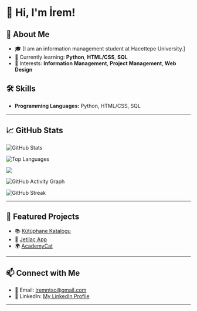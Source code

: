# 👋 Hi, I'm İrem!

## 🚀 About Me
- 🎓 [I am an information management student at Hacettepe University.]
- 🌱 Currently learning: **Python**, **HTML/CSS**, **SQL**
- 💼 Interests: **Information Management**, **Project Management**, **Web Design**

## 🛠️ Skills
- **Programming Languages:** Python, HTML/CSS, SQL
---

## 📈 GitHub Stats

![GitHub Stats](https://github-readme-stats.vercel.app/api?username=iremnurtasci&show_icons=true&theme=radical)

![Top Languages](https://github-readme-stats.vercel.app/api/top-langs/?username=iremnurtasci&layout=compact&theme=radical)

![](https://komarev.com/ghpvc/?username=iremnurtasci&color=black)

![GitHub Activity Graph](https://github-readme-activity-graph.cyclic.app/graph?iremnurtasci=yourusername&theme=radical)

![GitHub Streak](https://github-readme-streak-stats.herokuapp.com/?user=iremnurtasci&theme=radical)




---

## 🌟 Featured Projects
- 📚 [Kütüphane Katalogu](https://github.com/iremnurtasci/bby361_iremtasci)
- 🚗 [Jetilaç App](https://github.com/iremnurtasci/Jetilac-OUA-2023-Bootcamp)
- 🌍 [AcademyCat](https://github.com/iremnurtasci/F-65_ACADEMYCAT)

---

## 📫 Connect with Me
- 📧 Email: [iremntsc@gmail.com](mailto:iremntsc@gmail.com)
- 💼 LinkedIn: [My LinkedIn Profile](https://www.linkedin.com/in/irem-nur-tasci/)
---



